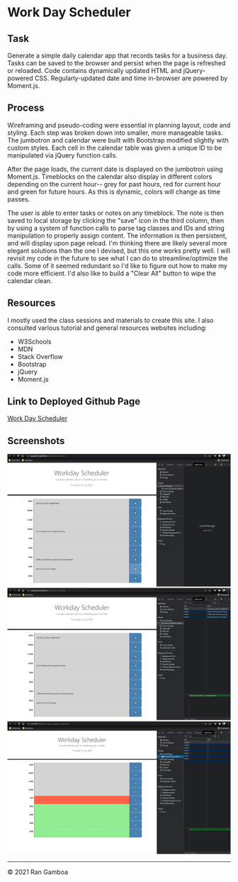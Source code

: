 # Work Day Scheduler

## Task

Generate a simple daily calendar app that records tasks for a business day. Tasks can be saved to the browser and persist when the page is refreshed or reloaded. Code contains dynamically updated HTML and jQuery-powered CSS. Regularly-updated date and time in-browser are powered by Moment.js.

## Process

Wireframing and pseudo-coding were essential in planning layout, code and styling. Each step was broken down into smaller, more manageable tasks. The jumbotron and calendar were built with Bootstrap modified slightly with custom styles. Each cell in the calendar table was given a unique ID to be manipulated via jQuery function calls.

After the page loads, the current date is displayed on the jumbotron using Moment.js. Timeblocks on the calendar also display in different colors depending on the current hour-- grey for past hours, red for current hour and green for future hours. As this is dynamic, colors will change as time passes.

The user is able to enter tasks or notes on any timeblock. The note is then saved to local storage by clicking the "save" icon in the third column, then by using a system of function calls to parse tag classes and IDs and string manipulation to properly assign content. The information is then persistent, and will display upon page reload. I'm thinking there are likely several more elegant solutions than the one I devised, but this one works pretty well. I will revisit my code in the future to see what I can do to streamline/optimize the calls. Some of it seemed redundant so I'd like to figure out how to make my code more efficient. I'd also like to build a "Clear All" button to wipe the calendar clean.

## Resources

I mostly used the class sessions and materials to create this site. I also consulted various tutorial and general resources websites including:

* W3Schools
* MDN
* Stack Overflow
* Bootstrap
* jQuery
* Moment.js

## Link to Deployed Github Page

[Work Day Scheduler](https://rangamboa.github.io/work-day-scheduler)

## Screenshots

![screenshot 01](assets/work-day-scheduler-screenshot-01.jpg)
![screenshot 02](assets/work-day-scheduler-screenshot-02.jpg)
![screenshot 03](assets/work-day-scheduler-screenshot-03.jpg)
- - -
© 2021 Ran Gamboa
